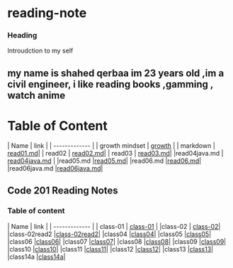 # reading-note

### Heading 
Introudction to my self 
## my name is shahed qerbaa im 23 years old ,im a civil engineer, i like reading books ,gamming , watch anime

# Table of Content

| Name   | link  |
| ------------- |
| growth mindset | [growth](https://shahed-damer.github.io/reading-note/growth) |
| markdown       | [read01.md]( https://shahed-damer.github.io/reading-note/read01)|
| read02         |  [read02.md]( https://shahed-damer.github.io/reading-note/read02)|
| read03         | [read03.md]( https://shahed-damer.github.io/reading-note/read03)| 
|read04java.md | [read04java.md](https://shahed-damer.github.io/reading-note/read04java.md ) |
|read05.md     |[read05.md](https://shahed-damer.github.io/reading-note/read05.md)|
|read06.md     |[read06.md](https://shahed-damer.github.io/reading-note/read06)|
|read06java.md |[read06java.md](https://shahed-damer.github.io/reading-note/read06java)|


 ## Code 201 Reading Notes
 ### Table of content 

| Name   | link  |
| ------------- |
| class-01 | [class-01](https://shahed-damer.github.io/reading-note/class-01) |
|class-02  | [class-02](https://shahed-damer.github.io/reading-note/class-02 )|
|class-02read2  |[class-02read2](https://shahed-damer.github.io/reading-note/class-02read2 )|
|class04   |[class04]( https://shahed-damer.github.io/reading-note/class04 )|
|class05   |[class05](https://shahed-damer.github.io/reading-note/class5  )|
|class06   |[class06](https://shahed-damer.github.io/reading-note/class06)|
|class07   |[class07](class07.md)|
|class08   |[class08](class08.md)|
|class09   |[class09](class09.md)|
|class10   |[class10](class10.md)|
|class11   |[class11](class11.md)|
|class12   |[class12](class12.md)|
|class13   |[class13](class13.md)|
|class14a   |[class14a](class14a.md)|















